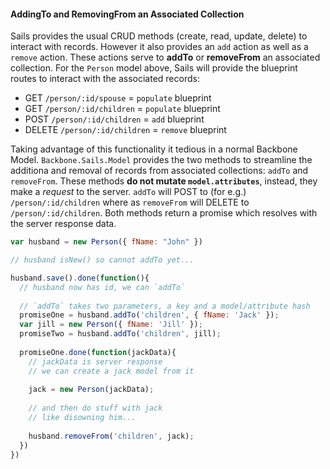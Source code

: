 #### AddingTo and RemovingFrom an Associated Collection

Sails provides the usual CRUD methods (create, read, update, delete) to interact with records. However it also provides an `add` action as well as a `remove` action. These actions serve to **addTo** or **removeFrom** an associated collection. For the `Person` model above, Sails will provide the blueprint routes to interact with the associated records:

* GET `/person/:id/spouse`      = `populate` blueprint
* GET `/person/:id/children`    = `populate` blueprint
* POST `/person/:id/children`   = `add`      blueprint
* DELETE `/person/:id/children` = `remove`   blueprint

Taking advantage of this functionality it tedious in a normal Backbone Model. `Backbone.Sails.Model` provides the two methods to streamline the additiona and removal of records from associated collections: `addTo` and `removeFrom`. These methods **do not mutate `model.attributes`**, instead, they make a *request* to the server. `addTo` will POST to (for e.g.) `/person/:id/children` where as `removeFrom` will DELETE to `/person/:id/children`. Both methods return a promise which resolves with the server response data.

```javascript
var husband = new Person({ fName: "John" })

// husband isNew() so cannot addTo yet...

husband.save().done(function(){
  // husband now has id, we can `addTo`
  
  // `addTo` takes two parameters, a key and a model/attribute hash
  promiseOne = husband.addTo('children', { fName: 'Jack' });
  var jill = new Person({ fName: 'Jill' });
  promiseTwo = husband.addTo('children', jill);
  
  promiseOne.done(function(jackData){
    // jackData is server response
    // we can create a jack model from it
    
    jack = new Person(jackData);
    
    // and then do stuff with jack
    // like disowning him...
    
    husband.removeFrom('children', jack);
  })
})
```
